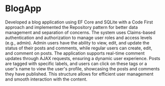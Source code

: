 # BlogApp
Developed a blog application using EF Core and SQLite with a Code First approach and implemented the Repository pattern for better data management and separation of concerns. The system uses Claims-based authentication and authorization to manage user roles and access levels (e.g., admin). Admin users have the ability to view, edit, and update the status of their posts and comments, while regular users can create, edit, and comment on posts. The application supports real-time comment updates through AJAX requests, ensuring a dynamic user experience. Posts are tagged with specific labels, and users can click on these tags or a user's name to view the user's profile, showcasing the posts and comments they have published. This structure allows for efficient user management and smooth interaction with the content.
